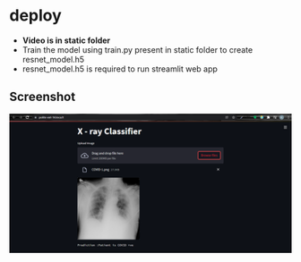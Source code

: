 # deploy
* **Video is in static folder** 
* Train the model using train.py present in static folder to create resnet_model.h5 
* resnet_model.h5 is required to run streamlit web app
## Screenshot

![image](./static/Output_screenshot.png)
